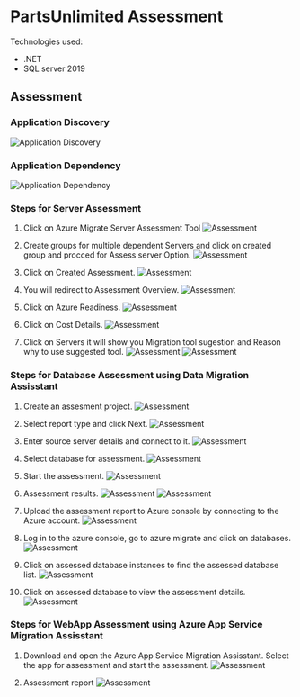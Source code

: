 # PartsUnlimited Assessment

Technologies used:
 - .NET
 - SQL server 2019
## Assessment

### Application Discovery

![Application Discovery](https://github.com/Click2Cloud/Azure-Migrate/blob/master/images/partsunlimited/Application%20Discovery%20for%20Partsunlimited.png?raw=true)

### Application Dependency
![Application Dependency](https://github.com/Click2Cloud/Azure-Migrate/blob/master/images/partsunlimited/Application%20Dependency%20for%20PartsUnlimited.png?raw=true)

### Steps for Server Assessment
1. Click on Azure Migrate Server Assessment Tool
![Assessment](https://github.com/Click2Cloud/Azure-Migrate/blob/master/images/partsunlimited/Dashboard%20Server%20Assessment%20PartsUnlimited.png?raw=true)

2. Create groups for multiple dependent Servers and click on created group and procced for Assess server Option.
![Assessment](https://github.com/Click2Cloud/Azure-Migrate/blob/master/images/partsunlimited/Group%20Created%20for%20server%20assessment.png?raw=true)

3. Click on Created Assessment.
![Assessment](https://github.com/Click2Cloud/Azure-Migrate/blob/master/images/partsunlimited/Assessment%20Created.png?raw=true)

4. You will redirect to Assessment Overview.
![Assessment](https://github.com/Click2Cloud/Azure-Migrate/blob/master/images/partsunlimited/Assessment%20Overview.png?raw=true)

5. Click on Azure Readiness.
![Assessment](https://github.com/Click2Cloud/Azure-Migrate/blob/master/images/partsunlimited/Azure%20readiness.png?raw=true)

6. Click on Cost Details.
![Assessment](https://github.com/Click2Cloud/Azure-Migrate/blob/master/images/partsunlimited/Cost%20Details.png?raw=true)

7. Click on Servers it will show you Migration tool sugestion and Reason why to use suggested tool.
![Assessment](https://github.com/Click2Cloud/Azure-Migrate/blob/master/images/partsunlimited/Reason%20to%20use%20tool%201.png?raw=true)
![Assessment](https://github.com/Click2Cloud/Azure-Migrate/blob/master/images/partsunlimited/Reason%20to%20use%20tool%202.png?raw=true)

### Steps for Database Assessment using Data Migration Assisstant

1. Create an assesment project.
![Assessment](https://github.com/Click2Cloud/Azure-Migrate/blob/master/images/partsunlimited/Create%20assessment%20project.png?raw=true)

2. Select report type and click Next.
![Assessment](https://github.com/Click2Cloud/Azure-Migrate/blob/master/images/partsunlimited/Select%20Report%20Type.png?raw=true)

3. Enter source server details and connect to it.
![Assessment](https://github.com/Click2Cloud/Azure-Migrate/blob/master/images/partsunlimited/Source%20server%20details.png?raw=true)

4. Select database for assessment.
![Assessment](https://github.com/Click2Cloud/Azure-Migrate/blob/master/images/partsunlimited/Select%20Database%20for%20assessment.png?raw=true)

5. Start the assessment.
![Assessment](https://github.com/Click2Cloud/Azure-Migrate/blob/master/images/partsunlimited/Start%20the%20assessment.png?raw=true)

6. Assessment results.
![Assessment](https://github.com/Click2Cloud/Azure-Migrate/blob/master/images/partsunlimited/Assessment%20result%201.png?raw=true)
![Assessment](https://github.com/Click2Cloud/Azure-Migrate/blob/master/images/partsunlimited/Assessment%20result%202.png?raw=true)

7. Upload the assessment report to Azure console by connecting to the Azure account.
![Assessment](https://github.com/Click2Cloud/Azure-Migrate/blob/master/images/partsunlimited/Upload%20to%20Azure%20migrate.png?raw=true)

8. Log in to the azure console, go to azure migrate and click on databases.
![Assessment](https://github.com/Click2Cloud/Azure-Migrate/blob/master/images/partsunlimited/on%20Azure%20migrate%20console.png?raw=true)

9. Click on assessed database instances to find the assessed database list.
![Assessment](https://github.com/Click2Cloud/Azure-Migrate/blob/master/images/partsunlimited/assess%20instances.png?raw=true)

10. Click on assessed database to view the assessment details.
![Assessment](https://github.com/Click2Cloud/Azure-Migrate/blob/master/images/partsunlimited/assess%20db.png?raw=true)

### Steps for WebApp Assessment using Azure App Service Migration Assisstant

1. Download and open the Azure App Service Migration Assisstant. Select the app for assessment and start the assessment.
![Assessment](https://github.com/Click2Cloud/Azure-Migrate/blob/master/images/partsunlimited/Application%20Assessment.png?raw=true)

2. Assessment report
![Assessment](https://github.com/Click2Cloud/Azure-Migrate/blob/master/images/partsunlimited/Application%20Assessment%20dettailed.png?raw=true)
